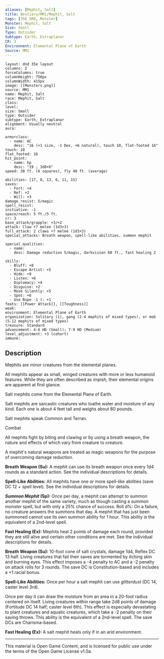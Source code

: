```yaml
---
aliases: [Mephit, Salt]
title: Bestiary/MM1/Mephit, Salt
tags: [35E_SRD, Monster]
Monster: Mephit, Salt
Size: Small
Type: Outsider
Subtype: Earth, Extraplanar
CR: 3
Environnent: Elemental Plane of Earth
Source: MM1
---
```


```statblock
layout: dnd 35e layout
columns: 2
forceColumns: true
columnHeight: 750px
columnWidth: 415px
image: [[Monsters.png]]
source: MM1
name: Mephit, Salt
race: Mephit, Salt
class: 
level: 
size: Small
type: Outsider
subtype: Earth, Extraplanar
alignment: Usually neutral
aura: 

armorclass:
  - name: AC
    desc: "16 (+1 size, -1 Dex, +6 natural), touch 10, flat-footed 16"
touch: 10
flat_footed: 16
hit_point:
  - name: hp
    desc: "19 ; 3d8+6"
speed: 30 ft. (6 squares), fly 40 ft. (average)

abilities: [17, 8, 13, 6, 11, 15]
saves:
  - Fort: +4
  - Ref: +2
  - Will: +3
damage_resist: 5/magic
spell_resist: 
initiative: -1
space/reach: 5 ft./5 ft.
cr: 3
base_attack/grapple: +3/+2
attack: Claw +7 melee (1d3+3)
full_attack: 2 claws +7 melee (1d3+3)
special_attacks: Breath weapon, spell-like abilities, summon mephit

special_qualities:
  - name: 
    desc: Damage reduction 5/magic, darkvision 60 ft., fast healing 2

skills:
  - Bluff: +8
  - Escape Artist: +5
  - Hide: +9
  - Listen: +6
  - Diplomacy: +4
  - Disguise: +2
  - Move Silently: +5
  - Spot: +6
  - Use Rope -1 (: +1
feats: [[Power Attack]], [[Toughness]]
weak: 
environment: Elemental Plane of Earth
organization: Solitary (1), gang (2-4 mephits of mixed types), or mob (5-12 mephits of mixed types)
treasure: Standard
advancement: 4-6 HD (Small); 7-9 HD (Medium)
level_adjustment: +3 (cohort)
immune: 
```

## Description

<p>Mephits are minor creatures from the elemental planes.</p>
<p>All mephits appear as small, winged creatures with more or less humanoid features. While they are often described as impish, their elemental origins are apparent at first glance.</p>
<p>Salt mephits come from the Elemental Plane of Earth.</p>
<p>Salt mephits are sarcastic creatures who loathe water and moisture of any kind. Each one is about 4 feet tall and weighs about 80 pounds.</p>
<p>Salt mephits speak Common and Terran.</p>
<p>Combat</p>
<p>All mephits fight by biting and clawing or by using a breath weapon, the nature and effects of which vary from creature to creature.</p>
<p>A mephit's natural weapons are treated as magic weapons for the purpose of overcoming damage reduction.</p>
<p>
            <b>Breath Weapon (Su):</b> A mephit can use its breath weapon once every 1d4 rounds as a standard action. See the individual descriptions for details.</p>
<p>
            <b>Spell-Like Abilities:</b> All mephits have one or more spell-like abilities (save DC 12 + spell level). See the individual descriptions for details.</p>
<p>
            <b>
              <i>Summon Mephit</i> (Sp):</b> Once per day, a mephit can attempt to summon another mephit of the same variety, much as though casting a <i>summon monster</i> spell, but with only a 25% chance of success. Roll d%: On a failure, no creature answers the summons that day. A mephit that has just been summoned cannot use its own summon ability for 1 hour. This ability is the equivalent of a 2nd-level spell.</p>
<p>
            <b>Fast Healing (Ex):</b> Mephits heal 2 points of damage each round, provided they are still alive and certain other conditions are met. See the individual descriptions for details.</p>
<p>
            <b>Breath Weapon (Su):</b> 10-foot cone of salt crystals, damage 1d4, Reflex DC 13 half. Living creatures that fail their saves are tormented by itching skin and burning eyes. This effect imposes a -4 penalty to AC and a -2 penalty on attack rolls for 3 rounds. The save DC is Constitution-based and includes a +1 racial bonus.</p>
<p>
            <b>Spell-Like Abilities:</b> Once per hour a salt mephit can use <i>glitterdust</i> (DC 14, caster level 3rd).</p>
<p>Once per day it can draw the moisture from an area in a 20-foot radius centered on itself. Living creatures within range take 2d8 points of damage (Fortitude DC 14 half; caster level 6th). This effect is especially devastating to plant creatures and aquatic creatures, which take a -2 penalty on their saving throws. This ability is the equivalent of a 2nd-level spell. The save DCs are Charisma-based.</p>
<p>
            <b>Fast Healing (Ex):</b> A salt mephit heals only if in an arid environment.</p>

---

This material is Open Game Content, and is licensed for public use under
the terms of the Open Game License v1.0a.
